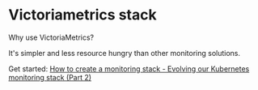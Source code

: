 # Victoriametrics stack

Why use VictoriaMetrics?

It's simpler and less resource hungry than other monitoring solutions.

Get started: [How to create a monitoring stack - Evolving our Kubernetes monitoring stack (Part 2)](https://medium.com/israeli-tech-radar/how-to-create-a-monitoring-stack-evolving-our-kubernetes-monitoring-stack-part-2-5f73ea959aec)
